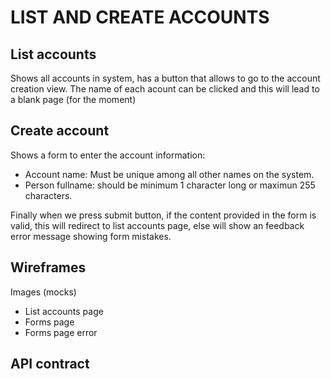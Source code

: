 # LIST AND CREATE ACCOUNTS

## List accounts

Shows all accounts in system, has a button that allows to go to the account creation view.
The name of each acount can be clicked and this will lead to a blank page (for the moment)

## Create account

Shows a form to enter the account information:

- Account name: Must be unique among all other names on the system.
- Person fullname: should be minimum 1 character long or maximun 255 characters.

Finally when we press submit button, if the content provided in the form is valid, this will redirect to list accounts page, else will show an feedback error message showing form mistakes.

## Wireframes

Images (mocks)

- List accounts page
- Forms page
- Forms page error

## API contract


